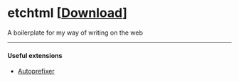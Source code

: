 # etchtml [[Download](https://github.com/akshar-dave/etchtml/archive/refs/heads/trunk.zip)]
A boilerplate for my way of writing on the web

---

#### Useful extensions

- [Autoprefixer](https://marketplace.visualstudio.com/items?itemName=mrmlnc.vscode-autoprefixer)
